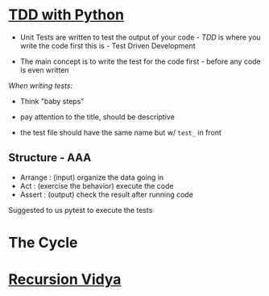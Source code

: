 # [TDD with Python](https://code.likeagirl.io/in-tests-we-trust-tdd-with-python-af69f47e6932)

- Unit Tests are written to test the output of your code - *TDD* is where you write the code first this is - Test Driven Development

- The main concept is to write the test for the code first - before any code is even written

*When writing tests:*

- Think "baby steps"

- pay attention to the title, should be descriptive
- the test file should have the same name but w/ ``test_`` in front

## Structure - AAA

- Arrange : (input) organize the data going in 
- Act : (exercise the behavior) execute the code
- Assert : (output) check the result after running code

Suggested to us pytest to execute the tests

# The Cycle

# [Recursion Vidya](https://www.youtube.com/watch?v=Mv9NEXX1VHc)